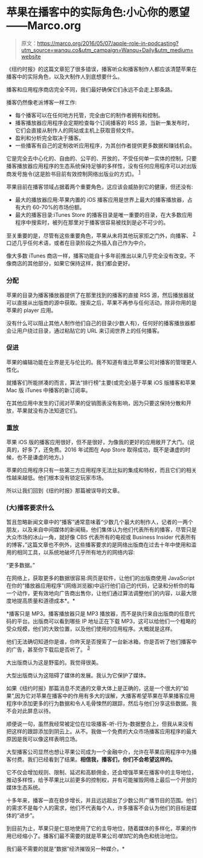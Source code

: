 # 苹果在播客中的实际角色:小心你的愿望——Marco.org

> 原文：<https://marco.org/2016/05/07/apple-role-in-podcasting?utm_source=wanqu.co&utm_campaign=Wanqu+Daily&utm_medium=website>



《纽约时报》的这篇文章犯了很多错误，播客听众和播客制作人都应该清楚苹果在播客中的实际角色，以及大制作人到底想要什么。

播客和应用程序商店完全不同，我们最好确保它们永远不会走上那条路。

播客仍然像老派博客一样工作:

*   每个播客可以在任何地方托管，完全由它的制作者拥有和控制。
*   播客播放器应用程序会定期检查每个订阅播客的 RSS 源，当新一集发布时，它们会直接从制作人的网站或主机上获取音频文件。
*   盈利和分析完全取决于播客。
*   一些播客有自己的定制收听应用程序，为其创作者提供更多数据和赚钱机会。

它是完全去中心化的、自由的、公平的、开放的，不受任何单一实体的控制，只要播客播放器应用程序的生态系统保持足够的多样性，没有任何应用程序可以对出版商发号施令(这是脸书目前有效控制网络出版业的方式)。 <sup id="fnref:pb6R2nzuBclosed">[1](#fn:pb6R2nzuBclosed)</sup>

苹果目前在播客领域占据着两个重要角色，这应该会威胁到它的健康，但还没有:

*   最大的播放器应用:苹果内置的 iOS 播客应用是世界上最大的播客播放器，占有大约 60-70%的市场份额。
*   最大的播客目录:iTunes Store 的播客目录是唯一重要的目录，在大多数应用程序中搜索时，被列在那里对于播客很容易被找到是必不可少的。

至关重要的是，尽管有这些重要角色，苹果从未将其他玩家拒之门外，向播客、 <sup id="fnref:pb6R2nzuB1">[2](#fn:pb6R2nzuB1)</sup> 口述几乎任何术语，或者在目录阶段之外插入自己作为中介。

像大多数 iTunes 商店一样，播客功能自十多年前推出以来几乎完全没有改变。不像商店的其他部分，如果它保持这样，我们都会更好。

### 分配

苹果的目录为播客播放器提供了在那里找到的播客的直接 RSS 源，然后播放器就可以直接从出版商的源中获取。搜索之后，苹果不再参与任何活动，除非你用的是苹果的 player 应用。

没有什么可以阻止其他人制作他们自己的目录(少数人有)，任何好的播客播放器都会让用户绕过目录，通过粘贴它的 URL 来订阅世界上的任何播客。

### 促进

苹果的编辑功能在业界是无与伦比的。我不知道有谁比苹果公司对播客的管理更人性化。

就播客们所能拼凑的而言，算法“排行榜”主要(或完全)基于苹果 iOS 版播客和苹果 Mac 版 iTunes 中播客的新订阅率。

在其他应用中发生的订阅对苹果的促销图表没有影响，因为只要这保持分散和开放，苹果就没有办法知道它们。

### 重放

苹果 iOS 版的播客应用很好，但不是很好，为像我的更好的应用敞开了大门。(说真的，好多了，还免费。2016 年试图在 App Store 取得成功，既不是谦虚的时候，也不是谦虚的地方。)

苹果的应用程序只有一些第三方应用程序无法比拟的集成和特权，而且它们的相关性越来越低。他们根本没有锁定玩家市场。

所以让我们回到《纽约时报》那篇被误导的文章。

### (大)播客要求什么

暂且忽略新闻文章中的“播客”通常意味着“少数几个最大的制作人，记者的一两个朋友，以及来自中间媒体的新闻稿，他们集体认为他们代表所有的播客，尽管只是大众市场的冰山一角，就好像 CBS 代表所有的电视或 Business Insider 代表所有的博客，”这篇文章也不例外，这些播客要求的是网络出版商在过去十年中使用和滥用的相同工具，以系统地破坏几乎所有地方的网络内容:

“更多数据。”

在网络上，获取更多的数据很容易:网页是软件，让他们的出版商使用 JavaScript 在你的“播放器应用程序”(网络浏览器)中运行他们自己的代码，记录和分析你的每一个动作，更有效地向广告商出售你，让他们通过算法调整他们的内容，以最大限度地提高质量和道德成本*。*

 *播客只是 MP3。播客播放器只是 MP3 播放器，而不是执行来自出版商的任意代码的平台。出版商可以看到哪些 IP 地址正在下载 MP3，这可以给他们一个粗略的受众规模，他们的大致位置，以及他们使用的应用程序。大概就是这样。

他们无法确切知道你是谁，你昨天是否搜索了一台新冰箱，你是否听了他们播客中的广告，甚至你下载后是否听了。 <sup id="fnref:pb6R2nzuBfirstparty">[3](#fn:pb6R2nzuBfirstparty)</sup>

大出版商认为这是野蛮的。我觉得很美。

大型出版商认为这阻碍了媒体的发展。我认为它保护了媒体。

如果《纽约时报》那篇消息不灵通的文章大体上是正确的，这是一个很大的“如果”,因为它对苹果在播客中的作用有多大的误解，大播客希望苹果在苹果播客应用程序中添加更多的行为数据和令人毛骨悚然的跟踪，然后与他们分享这些数据。我不会对此屏息以待。

顺便说一句，虽然我经常被定位在垃圾播客-听-行为-数据整合上，但我从来没有把这样的跟踪添加到阴云上。从不。我做一个免费的大众市场播客应用程序的最大原因是我可以像这样表明立场。

大型播客公司显然也想让苹果公司成为一个金融中介，允许在苹果应用程序中为播客付费。我们已经看到了结果。**相信我，播客们，你们不会希望这样的。**

它不仅会增加规则、限制、延迟和高额佣金，还会增强苹果在播客中的主导地位，推动多样性，给予苹果比以前更多的控制权，并有可能摧毁网络上最后一个开放的媒体生态系统。

十多年来，播客一直在稳步增长，并且远远超出了少数公共广播节目的范围。他们的需求不是每个人的需求，他们不代表每个人，许多播客不会认为他们的目标是媒体的“进步”。

到目前为止，苹果只是仁慈地使用了它的主导地位，随着媒体的多样化，苹果的作用已经缩小了。播客们最不需要的就是苹果公司*增加*它的角色和统治地位。

我们最不需要的就是“数据”经济摧毁另一种媒介。* 